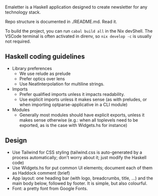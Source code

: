 
Emaletter is a Haskell application designed to create newsletter for any technology stack.

Repo structure is documented in ./README.md. Read it.

To build the project, you can run `cabal build all` in the Nix devShell. The VSCode terminal is often activated in direnv, so `nix develop -c` is usually not required.

## Haskell coding guidelines

- Library preferences
    - We use relude as prelude
    - Prefer optics over lens
    - Use NeatInterpolation for multiline strings.
- Imports
    - Prefer qualified imports unless it impacts readability.
    - Use explicit imports unless it makes sense (as with preludes, or when importing optparse-applicative in a CLI module)
- Modules
    - Generally most modules should have explicit exports, unless it makes sense otherwise (e.g.: when all toplevels need to be exported, as is the case with Widgets.hs for instance)

## Design

- Use Tailwind for CSS styling (tailwind.css is auto-generated by a process automatically; don't worry about it; just modify the Haskell code)
- Use Widgets.hs for put common UI elements; document each of them as Haddock comment (brief)
- App layout: one heading bar (with logo, breadcrumbs, title, ...) and the main body below, followed by footer. It is simple, but also colourful.
- Font: a pretty font from Google Fonts.
